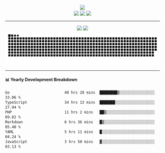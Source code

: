 <p align="center">
  <img src="https://readme-typing-svg.herokuapp.com?font=Fira+Code&pause=1000&color=FF69B4&center=true&vCenter=true&width=435&lines=%F0%9F%8F%B3%EF%B8%8F%E2%80%8D%E2%9A%A7%EF%B8%8F+BaiYi's+GitHub+Profile+%F0%9F%8F%B3%EF%B8%8F%E2%80%8D%E2%9A%A7%EF%B8%8F" />
  <br>
  <a href="https://mtf.wiki/"><img src="https://img.shields.io/static/v1?label=Gender&message=Male-To-Female&color=ff69b4&style=for-the-badge" /></a>
  <a href="https://github.com/WhiteElytra"><img src="https://img.shields.io/github/followers/WhiteElytra?label=github%20followers&logo=github&style=for-the-badge" /></a>
  <a href="https://twitter.com/WhiteElytra"><img src="https://img.shields.io/twitter/follow/WhiteElytra?label=twitter%20%40WhiteElytra&logo=twitter&style=for-the-badge" /></a>
</p>

-----

<p align="center">
  <img src="https://github-readme-stats.vercel.app/api?username=WhiteElytra&count_private=true&show_icons=true&theme=buefy" width="400" />
  <img src="https://streak-stats.demolab.com/?user=WhiteElytra" width="400" />
  <br>
  <img src="https://github.com/WhiteElytra/WhiteElytra/raw/output/github-contribution-grid-snake.svg" />
</p>

-----

#### 📊 Yearly Development Breakdown

<!--START_SECTION:waka-->

```text
Go                         40 hrs 28 mins  ████████▒░░░░░░░░░░░░░░░░   33.06 %
TypeScript                 34 hrs 13 mins  ███████░░░░░░░░░░░░░░░░░░   27.94 %
PHP                        11 hrs 2 mins   ██▒░░░░░░░░░░░░░░░░░░░░░░   09.02 %
Markdown                   6 hrs 36 mins   █▒░░░░░░░░░░░░░░░░░░░░░░░   05.40 %
YAML                       5 hrs 11 mins   █░░░░░░░░░░░░░░░░░░░░░░░░   04.24 %
JavaScript                 3 hrs 50 mins   ▓░░░░░░░░░░░░░░░░░░░░░░░░   03.13 %
```

<!--END_SECTION:waka-->

